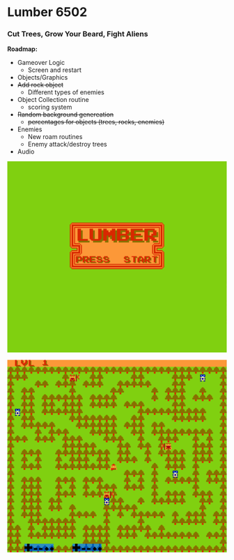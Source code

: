 # Lumber 6502
### Cut Trees, Grow Your Beard, Fight Aliens

**Roadmap:**
- Gameover Logic
  - Screen and restart
- Objects/Graphics
- ~~Add rock object~~
  - Different types of enemies
- Object Collection routine
  - scoring system
- ~~Random background genereation~~
  - ~~percentages for objects (trees, rocks, enemies)~~
- Enemies
  - New roam routines
  - Enemy attack/destroy trees
- Audio

![](Lumber/titlescreen.png)

![](Lumber/gameplay1.png)
